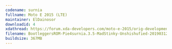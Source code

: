 ```yaml
---
codename: surnia
fullname: Moto E 2015 (LTE)
maintainer: ElDainosor
downloadid: 4
xdathread: https://forum.xda-developers.com/moto-e-2015/orig-development/rom-bootleggers-rom-moto-e-2015-lte-t3725351
filename: BootleggersROM-Pie4surnia.3.5-MadStinky-Unshishufied-20190312.zip
buildsize: 367MB
---
```

